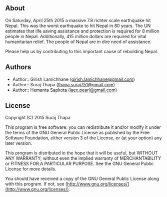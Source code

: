 ## About

On Saturday, April 25th 2015 a massive 7.8 richter scale earthquake hit Nepal. This was the worst earthquake to hit Nepal in 80 years. The UN estimates that life saving assistance and protection is required for 8 million people in Nepal. Additionally, 415 million dollars are required for vital humanitarian relief. The people of Nepal are in dire need of assistance.

Please help us by contributing to this important cause of rebuilding Nepal.

## Authors

- Author:: Girish Lamichhane (girish.lamichhane@gmail.com)
- Author:: Suraj Thapa (thapa.suraj751@gmail.com)
- Author:: Hemanta Sapkota (laex.pearl@gmail.com)


## License

Copyright (C) 2015 Suraj Thapa

This program is free software: you can redistribute it and/or modify it under the terms of the GNU General Public License as published by the Free Software Foundation, either version 3 of the License, or (at your option) any later version.

This program is distributed in the hope that it will be useful, but WITHOUT ANY WARRANTY; without even the implied warranty of MERCHANTABILITY or FITNESS FOR A PARTICULAR PURPOSE. See the GNU General Public License for more details.

You should have received a copy of the GNU General Public License along with this program. If not, see [http://www.gnu.org/licenses/](http://www.gnu.org/licenses/).
